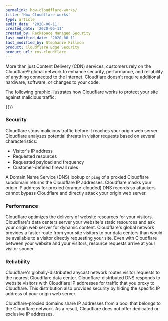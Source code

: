 ```yaml
---
permalink: how-cloudflare-works/
title: 'How Cloudflare works'
type: article
audit_date: '2020-06-11'
created_date: '2020-06-11'
created_by: Rackspace Managed Security
last_modified_date: '2020-06-11'
last_modified_by: Stephanie Fillmon
product: Cloudflare Edge Security
product_url: rms-cloudflare
---
```


More than just Content Delivery (CDN) services, customers rely on the
Cloudflare&reg; global network to enhance security, performance, and reliability of anything
connected to the Internet. Cloudflare doesn't require additional hardware,
software, or changes to your code.

The following graphic illustrates how Cloudflare works to protect your
site against malicious traffic:

{{<image src="cloudflare-diagram.png" alt="" title="">}}

### Security

Cloudflare stops malicious traffic before it reaches your origin web server.
Cloudflare analyzes potential threats in visitor requests based on
several characteristics:

- Visitor's IP address
- Requested resources
- Requested payload and frequency
- Customer-defined firewall rules

A Domain Name Service (DNS) lookup or `ping` of a proxied Cloudflare subdomain returns the Cloudflare IP
addresses. Cloudflare masks your origin IP address for proxied (orange-clouded) DNS records so attackers cannot bypass Cloudflare and directly attack your origin web server.

### Performance

Cloudflare optimizes the delivery of website resources for your visitors.
Cloudflare's data centers server your website's static resources and ask
your origin web server for dynamic content. Cloudflare's global network
provides a faster route from your site visitors to our data centers than
would be available to a visitor directly requesting your site. Even with
Cloudflare between your website and your visitors, resource requests arrive
at your visitor sooner.

### Reliability

Cloudflare's globally-distributed anycast network routes visitor requests to
the nearest Cloudflare data center. Cloudflare-distributed DNS responds to
website visitors with Cloudflare IP addresses for traffic that you proxy to
Cloudflare. This distribution also provides security by hiding the specific IP address
of your origin web server.

Cloudflare-proxied domains share IP addresses from a pool that belongs to the
Cloudflare network. As a result, Cloudflare does not offer dedicated or
exclusive IP addresses.
